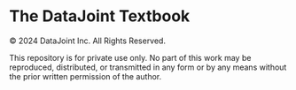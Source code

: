# The DataJoint Textbook

© 2024 DataJoint Inc. All Rights Reserved.

This repository is for private use only. No part of this work may be reproduced, distributed, or transmitted in any form or by any means without the prior written permission of the author.
